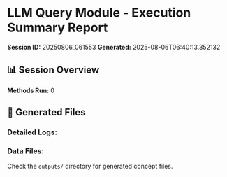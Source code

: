 # LLM Query Module - Execution Summary Report

**Session ID:** 20250806_061553
**Generated:** 2025-08-06T06:40:13.352132

## 📊 Session Overview

**Methods Run:** 0

## 📁 Generated Files

### Detailed Logs:

### Data Files:
Check the `outputs/` directory for generated concept files.

